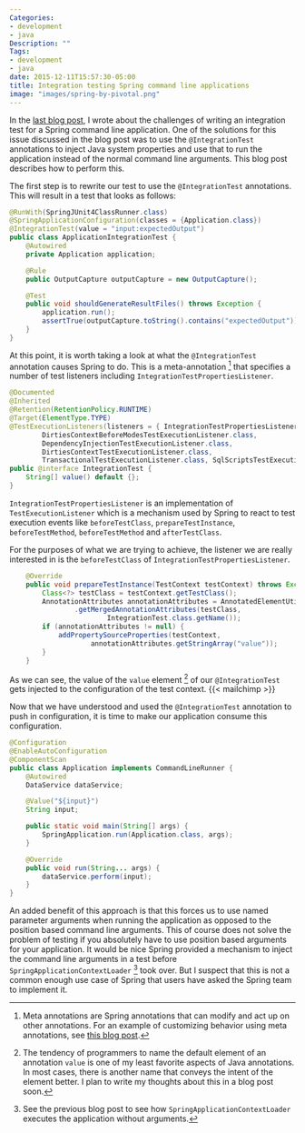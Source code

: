 ```yaml
---
Categories:
- development
- java
Description: ""
Tags:
- development
- java
date: 2015-12-11T15:57:30-05:00
title: Integration testing Spring command line applications
image: "images/spring-by-pivotal.png"
---
```

In the [last blog post](/blog/2015/12/10/integration-testing-challenges-for-non-web-spring-applications/), I wrote about the challenges of writing an integration test for a Spring command line application. One of the solutions for this issue discussed in the blog post was to use the `@IntegrationTest` annotations to inject Java system properties and use that to run the application instead of the normal command line arguments. This blog post describes how to perform this.
<!--more-->
The first step is to rewrite our test to use the `@IntegrationTest` annotations. This will result in a test that looks as follows:

```java
@RunWith(SpringJUnit4ClassRunner.class)
@SpringApplicationConfiguration(classes = {Application.class})
@IntegrationTest(value = "input:expectedOutput")
public class ApplicationIntegrationTest {
    @Autowired
    private Application application;

    @Rule
    public OutputCapture outputCapture = new OutputCapture();

    @Test
    public void shouldGenerateResultFiles() throws Exception {
        application.run();
        assertTrue(outputCapture.toString().contains("expectedOutput"));
    }
}
```

At this point, it is worth taking a look at what the `@IntegrationTest` annotation causes Spring to do. This is a meta-annotation [^1] that specifies a number of test listeners including `IntegrationTestPropertiesListener`.

```java
@Documented
@Inherited
@Retention(RetentionPolicy.RUNTIME)
@Target(ElementType.TYPE)
@TestExecutionListeners(listeners = { IntegrationTestPropertiesListener.class,
        DirtiesContextBeforeModesTestExecutionListener.class,
        DependencyInjectionTestExecutionListener.class,
        DirtiesContextTestExecutionListener.class,
        TransactionalTestExecutionListener.class, SqlScriptsTestExecutionListener.class })
public @interface IntegrationTest {
    String[] value() default {};
}
```

`IntegrationTestPropertiesListener` is an implementation of `TestExecutionListener` which is a mechanism used by Spring to react to test execution events like `beforeTestClass`, `prepareTestInstance`, `beforeTestMethod`, `beforeTestMethod` and `afterTestClass`.

For the purposes of what we are trying to achieve, the listener we are really interested in is the `beforeTestClass` of `IntegrationTestPropertiesListener`.

```java
    @Override
    public void prepareTestInstance(TestContext testContext) throws Exception {
        Class<?> testClass = testContext.getTestClass();
        AnnotationAttributes annotationAttributes = AnnotatedElementUtils
                .getMergedAnnotationAttributes(testClass,
                        IntegrationTest.class.getName());
        if (annotationAttributes != null) {
            addPropertySourceProperties(testContext,
                    annotationAttributes.getStringArray("value"));
        }
    }
```

As we can see, the value of the `value` element [^2] of our `@IntegrationTest` gets injected to the configuration of the test context.
{{< mailchimp >}}

Now that we have understood and used the `@IntegrationTest` annotation to push in configuration, it is time to make our application consume this configuration.


```java
@Configuration
@EnableAutoConfiguration
@ComponentScan
public class Application implements CommandLineRunner {
    @Autowired
    DataService dataService;

    @Value("${input}")
    String input;

    public static void main(String[] args) {
        SpringApplication.run(Application.class, args);
    }

    @Override
    public void run(String... args) {
        dataService.perform(input);
    }
}
```

An added benefit of this approach is that this forces us to use named parameter arguments when running the application as opposed to the position based command line arguments. This of course does not solve the problem of testing if you absolutely have to use position based arguments for your application. It would be nice Spring provided a mechanism to inject the command line arguments in a test before `SpringApplicationContextLoader` [^3] took over. But I suspect that this is not a common enough use case of Spring that users have asked the Spring team to implement it.

[^1]: Meta annotations are Spring annotations that can modify and act up on other annotations. For an example of customizing behavior using meta annotations, see [this blog post](/blog/2015/12/06/implementing-custom-annotations-for-spring-mvc/).
[^2]: The tendency of programmers to name the default element of an annotation `value` is one of my least favorite aspects of Java annotations. In most cases, there is another name that conveys the intent of the element better. I plan to write my thoughts about this in a blog post soon.
[^3]: See the previous blog post to see how `SpringApplicationContextLoader` executes the application without arguments.
